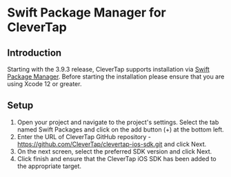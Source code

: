 # Swift Package Manager for CleverTap


## Introduction

Starting with the 3.9.3 release, CleverTap supports installation via [Swift
Package Manager](https://swift.org/package-manager/). Before starting the installation please ensure that you are using Xcode 12 or greater.


## Setup

1. Open your project and navigate to the project's settings. Select the tab named Swift Packages and click on the add button (+) at the bottom left.
2. Enter the URL of CleverTap GitHub repository - https://github.com/CleverTap/clevertap-ios-sdk.git and click Next.
3. On the next screen, select the preferred SDK version and click Next.
4. Click finish and ensure that the CleverTap iOS SDK has been added to the appropriate target.


